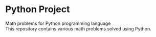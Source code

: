 # Python Project
Math problems for Python programming language  
This repository contains various math problems solved using Python.

